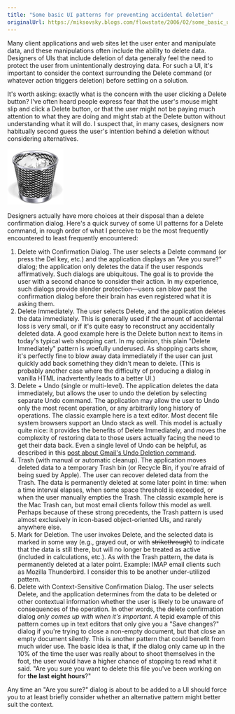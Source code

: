 ```yaml
---
title: "Some basic UI patterns for preventing accidental deletion"
originalUrl: https://miksovsky.blogs.com/flowstate/2006/02/some_basic_ui_p.html
---
```


<p>
  Many client applications and web sites let the user enter and manipulate data,
  and these manipulations often include the ability to delete data. Designers of
  UIs that include deletion of data generally feel the need to protect the user
  from unintentionally destroying data. For such a UI, it's important to
  consider the context surrounding the Delete command (or whatever action
  triggers deletion) before settling on a solution.
</p>
<p>
  It's worth asking: exactly what is the concern with the user clicking a Delete
  button? I've often heard people express fear that the user's mouse might slip
  and click a Delete button, or that the user might not be paying much attention
  to what they are doing and might stab at the Delete button without
  understanding what it will do. I suspect that, in many cases, designers now
  habitually second guess the user's intention behind a deletion without
  considering alternatives.
</p>
<p>
  <img src="/images/flowstate/mac_trash.png" alt="Mac_trash" />
</p>
<p>
  Designers actually have more choices at their disposal than a delete
  confirmation dialog. Here's a quick survey of some UI patterns for a Delete
  command, in rough order of what I perceive to be the most frequently
  encountered to least frequently encountered:
</p>

<ol>
  <li>
    Delete with Confirmation Dialog. The user selects a Delete command (or press
    the Del key, etc.) and the application displays an &quot;Are you sure?&quot;
    dialog; the application only deletes the data if the user responds
    affirmatively. Such dialogs are ubiquitous. The goal is to provide the user
    with a second chance to consider their action. In my experience, such
    dialogs provide slender protection—users can blow past the confirmation
    dialog before their brain has even registered what it is asking them.<br />
  </li>

  <li>
    Delete Immediately. The user selects Delete, and the application deletes the
    data immediately. This is generally used if the amount of accidental loss is
    very small, or if it's quite easy to reconstruct any accidentally deleted
    data. A good example here is the Delete button next to items in today's
    typical web shopping cart. In my opinion, this plain &quot;Delete
    Immediately&quot; pattern is woefully underused. As shopping carts show,
    it's perfectly fine to blow away data immediately if the user can just
    quickly add back something they didn't mean to delete. (This is probably
    another case where the difficulty of producing a dialog in vanilla HTML
    inadvertently leads to a better UI.)
  </li>

  <li>
    Delete + Undo (single or multi-level). The application deletes the data
    immediately, but allows the user to undo the deletion by selecting separate
    Undo command. The application may allow the user to Undo only the most
    recent operation, or any arbitrarily long history of operations. The classic
    example here is a text editor. Most decent file system browsers support an
    Undo stack as well. This model is actually quite nice: it provides the
    benefits of Delete Immediately, and moves the complexity of restoring data
    to those users actually facing the need to get their data back. Even a
    single level of Undo can be helpful, as described in this
    <a href="http://www.artima.com/weblogs/viewpost.jsp?thread=97581"
      >post about Gmail's Undo Deletion command</a
    >.
  </li>

  <li>
    Trash (with manual or automatic cleanup). The application moves deleted data
    to a temporary Trash bin (or Recycle Bin, if you're afraid of being sued by
    Apple). The user can recover deleted data from the Trash. The data is
    permanently deleted at some later point in time: when a time interval
    elapses, when some space threshold is exceeded, or when the user manually
    empties the Trash. The classic example here is the Mac Trash can, but most
    email clients follow this model as well. Perhaps because of these strong
    precedents, the Trash pattern is used almost exclusively in icon-based
    object-oriented UIs, and rarely anywhere else.
  </li>

  <li>
    Mark for Deletion. The user invokes Delete, and the selected data is marked
    in some way (e.g., grayed out, or with <del>strikethrough</del>) to indicate
    that the data is still there, but will no longer be treated as active
    (included in calculations, etc.). As with the Trash pattern, the data is
    permanently deleted at a later point. Example: IMAP email clients such as
    Mozilla Thunderbird. I consider this to be another under-utilized
    pattern.<br />
  </li>

  <li>
    Delete with Context-Sensitive Confirmation Dialog. The user selects Delete,
    and the application determines from the data to be deleted or other
    contextual information whether the user is likely to be unaware of
    consequences of the operation. In other words, the delete confirmation
    dialog <em>only comes up with when it's important</em>. A tepid example of
    this pattern comes up in text editors that only give you a &quot;Save
    changes?&quot; dialog if you're trying to close a non-empty document, but
    that close an empty document silently. This is another pattern that could
    benefit from much wider use. The basic idea is that, if the dialog only came
    up in the 10% of the time the user was really about to shoot themselves in
    the foot, the user would have a higher chance of stopping to read what it
    said. &quot;Are you sure you want to delete this file you've been working on
    for <strong>the last eight hours</strong>?&quot;
  </li>
</ol>

<p>
  Any time an &quot;Are you sure?&quot; dialog is about to be added to a UI
  should force you to at least briefly consider whether an alternative pattern
  might better suit the context.
</p>

